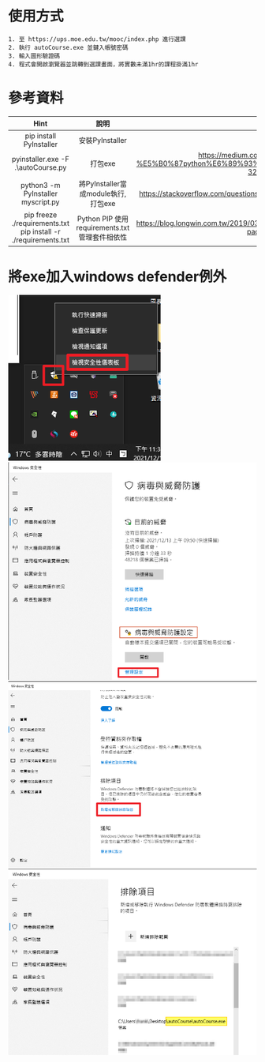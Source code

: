 # 使用方式
    1. 至 https://ups.moe.edu.tw/mooc/index.php 進行選課
    2. 執行 autoCourse.exe 並鍵入帳號密碼
    3. 輸入圖形驗證碼
    4. 程式會開啟瀏覽器並跳轉到選課畫面，將實數未滿1hr的課程掛滿1hr

# 參考資料
|Hint|說明|參考|
|:--:|:--:|:--:|
|pip install PyInstaller|安裝PyInstaller||
|pyinstaller.exe -F .\autoCourse.py|打包exe|https://medium.com/pyladies-taiwan/python-%E5%B0%87python%E6%89%93%E5%8C%85%E6%88%90exe%E6%AA%94-32a4bacbe351|
|python3 -m PyInstaller myscript.py| 將PyInstaller當成module執行, 打包exe |https://stackoverflow.com/questions/53798660/pyinstaller-command-not-found|
|pip freeze ./requirements.txt <br> pip install -r ./requirements.txt|Python PIP 使用 requirements.txt 管理套件相依性|https://blog.longwin.com.tw/2019/03/python-pip-requirements-txt-management-package-2019/|

# 將exe加入windows defender例外
![Alt text](https://github.com/sobadrush/PeiPei-ECourse/blob/main/imgs/windows%20defender%20%E4%BE%8B%E5%A4%96%E8%A8%AD%E5%AE%9A/Image%201.png)
![Alt text](https://github.com/sobadrush/PeiPei-ECourse/blob/main/imgs/windows%20defender%20%E4%BE%8B%E5%A4%96%E8%A8%AD%E5%AE%9A/Image%202.png)
![Alt text](https://github.com/sobadrush/PeiPei-ECourse/blob/main/imgs/windows%20defender%20%E4%BE%8B%E5%A4%96%E8%A8%AD%E5%AE%9A/Image%203.png)
![Alt text](https://github.com/sobadrush/PeiPei-ECourse/blob/main/imgs/windows%20defender%20%E4%BE%8B%E5%A4%96%E8%A8%AD%E5%AE%9A/Image%204.png)

